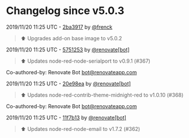 # Changelog since v5.0.3

2019/11/20 11:25 UTC - [2ba3917](https://github.com/hassio-addons/addon-node-red/commit/2ba391749b82f947bfb0c200eabbd29ed1ae9bc2) by [@frenck](https://github.com/frenck)
> :arrow_up: Upgrades add-on base image to v5.0.2 

2019/11/20 11:25 UTC - [5751253](https://github.com/hassio-addons/addon-node-red/commit/57512535f5c9ed829e35df297f2a37041913c66c) by [@renovate[bot]](https://github.com/apps/renovate)
> :arrow_up: Updates node-red-node-serialport to v0.9.1 (#367)



Co-authored-by: Renovate Bot <bot@renovateapp.com> 

2019/11/20 11:25 UTC - [20e98ea](https://github.com/hassio-addons/addon-node-red/commit/20e98ead0d2915e84e83b9535f7f056504dabcaa) by [@renovate[bot]](https://github.com/apps/renovate)
> :arrow_up: Updates node-red-contrib-theme-midnight-red to v1.0.10 (#368)



Co-authored-by: Renovate Bot <bot@renovateapp.com> 

2019/11/20 11:25 UTC - [11f7b13](https://github.com/hassio-addons/addon-node-red/commit/11f7b13663a9120e776c6e43db0f8ef36f4d8eb7) by [@renovate[bot]](https://github.com/apps/renovate)
> :arrow_up: Updates node-red-node-email to v1.7.2 (#362) 

